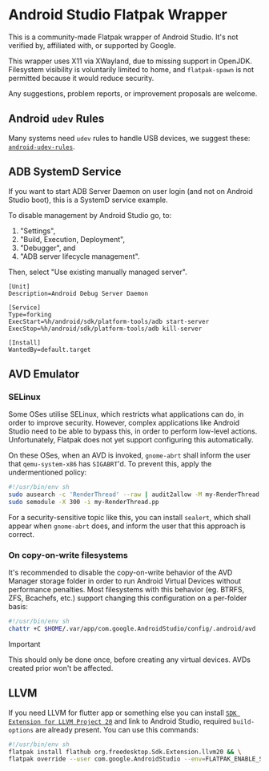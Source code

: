 # Android Studio Flatpak Wrapper

This is a community-made Flatpak wrapper of Android Studio. It's not verified by, affiliated with, or supported by Google.

This wrapper uses X11 via XWayland, due to missing support in OpenJDK. Filesystem visibility is voluntarily limited to home, and `flatpak-spawn` is not permitted because it would reduce security.

Any suggestions, problem reports, or improvement proposals are welcome.

## Android `udev` Rules

Many systems need `udev` rules to handle USB devices, we suggest these: [`android-udev-rules`](https://github.com/M0Rf30/android-udev-rules).

## ADB SystemD Service

If you want to start ADB Server Daemon on user login (and not on Android Studio boot), this is a SystemD service example.

To disable management by Android Studio go, to:

1. "Settings",
2. "Build, Execution, Deployment",
3. "Debugger", and
4. "ADB server lifecycle management".

Then, select "Use existing manually managed server".

```desktop
[Unit]
Description=Android Debug Server Daemon

[Service]
Type=forking
ExecStart=%h/android/sdk/platform-tools/adb start-server
ExecStop=%h/android/sdk/platform-tools/adb kill-server

[Install]
WantedBy=default.target
```

## AVD Emulator

### SELinux

Some OSes utilise SELinux, which restricts what applications can do, in order to improve security. However, complex applications like Android Studio need to be able to bypass this, in order to perform low-level actions. Unfortunately, Flatpak does not yet support configuring this automatically.

On these OSes, when an AVD is invoked, `gnome-abrt` shall inform the user that `qemu-system-x86` has `SIGABRT`'d. To prevent this, apply the undermentioned policy:

```sh
#!/usr/bin/env sh
sudo ausearch -c 'RenderThread' --raw | audit2allow -M my-RenderThread && \
sudo semodule -X 300 -i my-RenderThread.pp
```

For a security-sensitive topic like this, you can install `sealert`, which shall appear when `gnome-abrt` does, and inform the user that this approach is correct.

### On copy-on-write filesystems

It's recommended to disable the copy-on-write behavior of the AVD Manager storage folder in order to run Android Virtual Devices without performance penalties. Most filesystems with this behavior (eg. BTRFS, ZFS, Bcachefs, etc.) support changing this configuration on a per-folder basis:

```sh
#!/usr/bin/env sh
chattr +C $HOME/.var/app/com.google.AndroidStudio/config/.android/avd
```

> [!IMPORTANT]
> This should only be done once, before creating any virtual devices. AVDs created prior won't be affected.

## LLVM

If you need LLVM for flutter app or something else you can install [`SDK Extension for LLVM Project 20`](https://github.com/flathub/org.freedesktop.Sdk.Extension.llvm20) and link to Android Studio,
required `build-options` are already present. You can use this commands:

```sh
#!/usr/bin/env sh
flatpak install flathub org.freedesktop.Sdk.Extension.llvm20 && \
flatpak override --user com.google.AndroidStudio --env=FLATPAK_ENABLE_SDK_EXT="llvm20"
```
